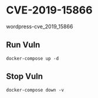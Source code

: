 # CVE-2019-15866

wordpress-cve_2019_15866

## Run Vuln

```
docker-compose up -d
```

## Stop Vuln

```
docker-compose down -v
```

